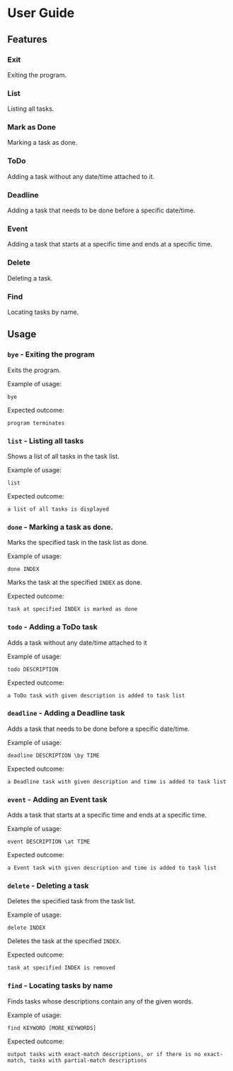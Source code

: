 # User Guide

## Features 

### Exit
Exiting the program.
### List
Listing all tasks.
### Mark as Done
Marking a task as done.
### ToDo
Adding a task without any date/time attached to it. 
### Deadline
Adding a task that needs to be done before a specific date/time.
### Event
Adding a task that starts at a specific time and ends at a specific time.
### Delete
Deleting a task.
### Find
Locating tasks by name.

## Usage

### `bye` - Exiting the program

Exits the program.

Example of usage: 

`bye`

Expected outcome:

`program terminates`

### `list` - Listing all tasks

Shows a list of all tasks in the task list.

Example of usage: 

`list`

Expected outcome:

`a list of all tasks is displayed`

### `done` - Marking a task as done.

Marks the specified task in the task list as done.

Example of usage: 

`done INDEX`

Marks the task at the specified `INDEX` as done.

Expected outcome:

`task at specified INDEX is marked as done`

### `todo` - Adding a ToDo task

Adds a task without any date/time attached to it

Example of usage: 

`todo DESCRIPTION`

Expected outcome:

`a ToDo task with given description is added to task list`

### `deadline` - Adding a Deadline task

Adds a task that needs to be done before a specific date/time.

Example of usage: 

`deadline DESCRIPTION \by TIME`

Expected outcome:

`a Deadline task with given description and time is added to task list`

### `event` - Adding an Event task

Adds a task that starts at a specific time and ends at a specific time.

Example of usage: 

`event DESCRIPTION \at TIME`

Expected outcome:

`a Event task with given description and time is added to task list`

### `delete` - Deleting a task

Deletes the specified task from the task list.

Example of usage: 

`delete INDEX`

Deletes the task at the specified `INDEX`.

Expected outcome:

`task at specified INDEX is removed`

### `find` - Locating tasks by name

Finds tasks whose descriptions contain any of the given words.

Example of usage: 

`find KEYWORD [MORE_KEYWORDS]`

Expected outcome:

`output tasks with exact-match descriptions, or if there is no exact-match, tasks with partial-match descriptions`